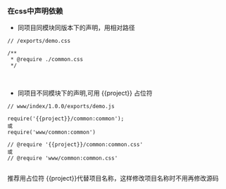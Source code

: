 ### 在css中声明依赖
* 同项目同模块同版本下的声明，用相对路径

```
// /exports/demo.css

/**
 * @require ./common.css
 */
 ```
<br>

* 同项目不同模块下的声明,可用 {{project}} 占位符

```
// www/index/1.0.0/exports/demo.js

require('{{project}}/common:common');  
或
require('www/common:common')

// @require '{{project}}/common:common.css'
或
// @require 'www/common:common.css'
 
```

推荐用占位符 {{project}}代替项目名称，这样修改项目名称时不用再修改源码

